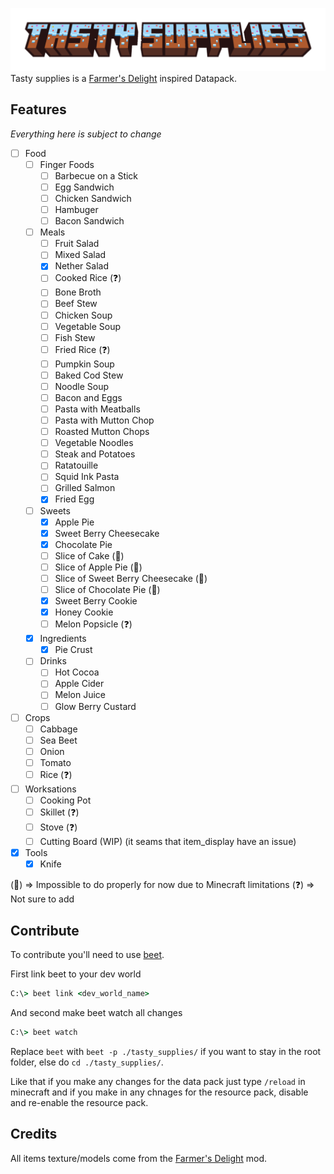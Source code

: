 ![Tasty Supplies Banner](./docs/_media/tasty_supplies_title.png)
Tasty supplies is a [Farmer's Delight](https://github.com/vectorwing/FarmersDelight) inspired Datapack.

## Features
*Everything here is subject to change*

- [ ] Food
    - [ ] Finger Foods
        - [ ] Barbecue on a Stick
        - [ ] Egg Sandwich
        - [ ] Chicken Sandwich
        - [ ] Hambuger
        - [ ] Bacon Sandwich
    - [ ] Meals
        - [ ] Fruit Salad
        - [ ] Mixed Salad
        - [x] Nether Salad
        - [ ] Cooked Rice (❓)
        - [ ] Bone Broth
        - [ ] Beef Stew
        - [ ] Chicken Soup
        - [ ] Vegetable Soup
        - [ ] Fish Stew
        - [ ] Fried Rice (❓)
        - [ ] Pumpkin Soup
        - [ ] Baked Cod Stew
        - [ ] Noodle Soup
        - [ ] Bacon and Eggs
        - [ ] Pasta with Meatballs
        - [ ] Pasta with Mutton Chop
        - [ ] Roasted Mutton Chops
        - [ ] Vegetable Noodles
        - [ ] Steak and Potatoes
        - [ ] Ratatouille
        - [ ] Squid Ink Pasta
        - [ ] Grilled Salmon
        - [x] Fried Egg
    - [ ] Sweets
        - [x] Apple Pie
        - [x] Sweet Berry Cheesecake
        - [x] Chocolate Pie
        - [ ] Slice of Cake (🔴)
        - [ ] Slice of Apple Pie (🔴)
        - [ ] Slice of Sweet Berry Cheesecake (🔴)
        - [ ] Slice of Chocolate Pie (🔴)
        - [x] Sweet Berry Cookie
        - [x] Honey Cookie
        - [ ] Melon Popsicle (❓)
    - [x] Ingredients
        - [x] Pie Crust
    - [ ] Drinks
        - [ ] Hot Cocoa
        - [ ] Apple Cider
        - [ ] Melon Juice
        - [ ] Glow Berry Custard
- [ ] Crops
    - [ ] Cabbage
    - [ ] Sea Beet
    - [ ] Onion
    - [ ] Tomato
    - [ ] Rice (❓)
- [ ] Worksations
    - [ ] Cooking Pot
    - [ ] Skillet (❓)
    - [ ] Stove (❓)
    - [ ] Cutting Board (WIP) (it seams that item_display have an issue)
- [x] Tools
    - [x] Knife

(🔴) => Impossible to do properly for now due to Minecraft limitations
(❓) => Not sure to add

## Contribute
To contribute you'll need to use [beet](https://github.com/mcbeet/beet/tree/728859b2bf7b7725fcf7aa7de3788c668ffd668d).

First link beet to your dev world
```cmd
C:\> beet link <dev_world_name>
```

And second make beet watch all changes
```cmd
C:\> beet watch
```

Replace `beet` with `beet -p ./tasty_supplies/` if you want to stay in the root folder, else do `cd ./tasty_supplies/`.

Like that if you make any changes for the data pack just type `/reload` in minecraft and if you make in any chnages for the resource pack, disable and re-enable the resource pack.

## Credits
All items texture/models come from the [Farmer's Delight](https://github.com/vectorwing/FarmersDelight) mod.